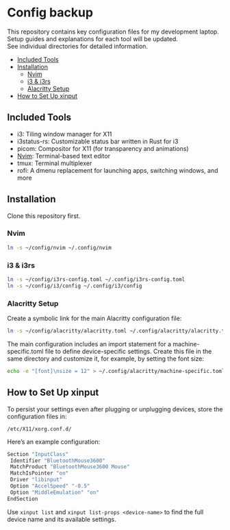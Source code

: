 # Config backup

This repository contains key configuration files for my development laptop.  
Setup guides and explanations for each tool will be updated.  
See individual directories for detailed information.

<!-- toc -->

- [Included Tools](#included-tools)
- [Installation](#installation)
  * [Nvim](#nvim)
  * [i3 & i3rs](#i3--i3rs)
  * [Alacritty Setup](#alacritty-setup)
- [How to Set Up xinput](#how-to-set-up-xinput)

<!-- tocstop -->

## Included Tools

- i3: Tiling window manager for X11
- i3status-rs: Customizable status bar written in Rust for i3
- picom: Compositor for X11 (for transparency and animations)
- [Nvim](./nvim): Terminal-based text editor
- tmux: Terminal multiplexer
- rofi: A dmenu replacement for launching apps, switching windows, and more

## Installation

Clone this repository first.

### Nvim

```bash
ln -s ~/config/nvim ~/.config/nvim
```

### i3 & i3rs

```bash
ln -s ~/config/i3rs-config.toml ~/.config/i3rs-config.toml
ln -s ~/config/i3/config ~/.config/i3/config
```

### Alacritty Setup

Create a symbolic link for the main Alacritty configuration file:

```bash
ln -s ~/config/alacritty/alacritty.toml ~/.config/alacritty/alacritty.toml
```

The main configuration includes an import statement for a machine-specific.toml file to define device-specific settings. Create this file in the same directory and customize it, for example, by setting the font size:

```bash
echo -e "[font]\nsize = 12" > ~/.config/alacritty/machine-specific.toml
```

## How to Set Up xinput

To persist your settings even after plugging or unplugging devices, store the configuration files in:

`/etc/X11/xorg.conf.d/`

Here’s an example configuration:

```bash
Section "InputClass"
 Identifier "BluetoothMouse3600"
 MatchProduct "BluetoothMouse3600 Mouse"
 MatchIsPointer "on"
 Driver "libinput"
 Option "AccelSpeed" "-0.5"
 Option "MiddleEmulation" "on"
EndSection
```

Use `xinput list` and `xinput list-props <device-name>` to find the full device name and its available settings.
